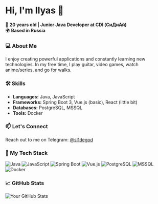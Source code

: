 
# Hi, I'm Ilyas 👋
🎉 **20 years old | Junior Java Developer at CDI (СиДиАй)**  
🌍 **Based in Russia**
### 💻 About Me
I enjoy creating powerful applications and constantly learning new technologies. In my free time, I play guitar, video games, watch anime/series, and go for walks.
### 🛠️ Skills
- **Languages:** Java, JavaScript
- **Frameworks:** Spring Boot 3, Vue.js (basic), React (little bit)
- **Databases:** PostgreSQL, MSSQL
- **Tools:** Docker

### 📫 Let's Connect
Reach out to me on Telegram: [@sl1degod](https://t.me/sl1degod)

### 🔗 My Tech Stack
<p align="left">
  <img src="https://img.shields.io/badge/Java-007396?style=flat&logo=java&logoColor=white" alt="Java" />
  <img src="https://img.shields.io/badge/JavaScript-F7DF1E?style=flat&logo=javascript&logoColor=black" alt="JavaScript" />
  <img src="https://img.shields.io/badge/Spring%20Boot-6DB33F?style=flat&logo=spring&logoColor=white" alt="Spring Boot" />
  <img src="https://img.shields.io/badge/Vue.js-4FC08D?style=flat&logo=vue.js&logoColor=white" alt="Vue.js" />
  <img src="https://img.shields.io/badge/PostgreSQL-4169E1?style=flat&logo=postgresql&logoColor=white" alt="PostgreSQL" />
  <img src="https://img.shields.io/badge/MSSQL-CC2927?style=flat&logo=microsoftsqlserver&logoColor=white" alt="MSSQL" />
  <img src="https://img.shields.io/badge/Docker-2496ED?style=flat&logo=docker&logoColor=white" alt="Docker" />
</p>

### 📈 GitHub Stats
![Your GitHub Stats](https://github-readme-stats.vercel.app/api?username=sl1degod&show_icons=true&theme=radical)
